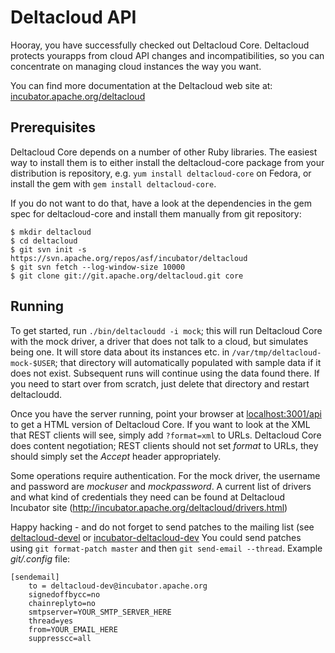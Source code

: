 Deltacloud API
==============

Hooray, you have successfully checked out Deltacloud Core.
Deltacloud protects yourapps from cloud API changes and incompatibilities,
so you can concentrate on managing cloud instances the way you want.

You can find more documentation at the Deltacloud web site at:
[incubator.apache.org/deltacloud](http://incubator.apache.org/deltacloud/)

Prerequisites
-------------

Deltacloud Core depends on a number of other Ruby libraries. The easiest
way to install them is to either install the deltacloud-core package from
your distribution is repository, e.g. `yum install deltacloud-core` on
Fedora, or install the gem with `gem install deltacloud-core`.

If you do not want to do that, have a look at the dependencies in the gem
spec for deltacloud-core and install them manually from git repository:

    $ mkdir deltacloud
    $ cd deltacloud
    $ git svn init -s https://svn.apache.org/repos/asf/incubator/deltacloud
    $ git svn fetch --log-window-size 10000
    $ git clone git://git.apache.org/deltacloud.git core

Running
-------

To get started, run `./bin/deltacloudd -i mock`; this will run Deltacloud
Core with the mock driver, a driver that does not talk to a cloud, but
simulates being one. It will store data about its instances etc. in
`/var/tmp/deltacloud-mock-$USER`; that directory will automatically populated
with sample data if it does not exist. Subsequent runs will continue using
the data found there. If you need to start over from scratch, just delete
that directory and restart deltacloudd.

Once you have the server running, point your browser at
[localhost:3001/api](http://localhost:3001/api) to get a HTML version of Deltacloud Core.
If you want to look at the XML that REST clients will see, simply add
`?format=xml` to URLs. Deltacloud Core does content negotiation; REST clients should not
set _format_ to URLs, they should simply set the _Accept_ header appropriately.

Some operations require authentication. For the mock driver, the username
and password are *mockuser* and *mockpassword*. A current list of drivers
and what kind of credentials they need can be found at
Deltacloud Incubator site (http://incubator.apache.org/deltacloud/drivers.html)

Happy hacking - and do not forget to send patches to the mailing list (see
[deltacloud-devel](https://fedorahosted.org/mailman/listinfo/deltacloud-devel) or
[incubator-deltacloud-dev](http://mail-archives.apache.org/mod_mbox/incubator-deltacloud-dev)
You could send patches using `git format-patch master` and then `git send-email
--thread`. Example _git/.config_ file:

    [sendemail]
        to = deltacloud-dev@incubator.apache.org
        signedoffbycc=no
        chainreplyto=no
        smtpserver=YOUR_SMTP_SERVER_HERE
        thread=yes
        from=YOUR_EMAIL_HERE
        suppresscc=all
